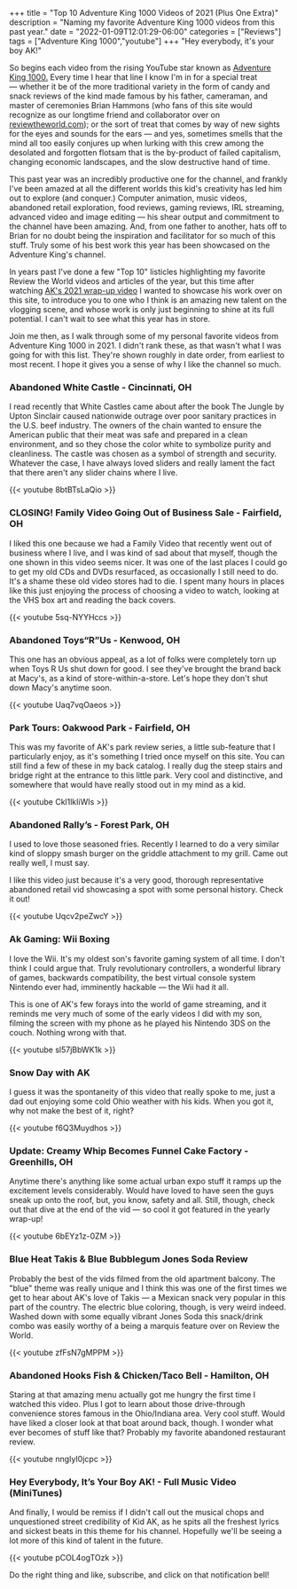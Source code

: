+++
title = "Top 10 Adventure King 1000 Videos of 2021 (Plus One Extra)"
description = "Naming my favorite Adventure King 1000 videos from this past year."
date = "2022-01-09T12:01:29-06:00"
categories = ["Reviews"]
tags = ["Adventure King 1000","youtube"]
+++
"Hey everybody, it's your boy AK!" 

So begins each video from the rising YouTube star known as [Adventure King 1000.](https://www.youtube.com/channel/UC-KVPxwVmT9z8uiOxklEmCg) Every time I hear that line I know I'm in for a special treat — whether it be of the more traditional variety in the form of candy and snack reviews of the kind made famous by his father, cameraman, and master of ceremonies Brian Hammons (who fans of this site would recognize as our longtime friend and collaborator over on [reviewtheworld.com](http://reviewtheworld.com/)); or the sort of treat that comes by way of new sights for the eyes and sounds for the ears — and yes, sometimes smells that the mind all too easily conjures up when lurking with this crew among the desolated and forgotten flotsam that is the by-product of failed capitalism, changing economic landscapes, and the slow destructive hand of time.

This past year was an incredibly productive one for the channel, and frankly I've been amazed at all the different worlds this kid's creativity has led him out to explore (and conquer.) Computer animation, music videos, abandoned retail exploration, food reviews, gaming reviews, IRL streaming, advanced video and image editing — his shear output and commitment to the channel have been amazing. And, from one father to another, hats off to Brian for no doubt being the inspiration and facilitator for so much of this stuff. Truly some of his best work this year has been showcased on the Adventure King's channel.

In years past I've done a few "Top 10" listicles highlighting my favorite Review the World videos and articles of the year, but this time after watching [AK's 2021 wrap-up video](https://www.youtube.com/watch?v=zFG_jeXf1Q0) I wanted to showcase his work over on this site, to introduce you to one who I think is an amazing new talent on the vlogging scene, and whose work is only just beginning to shine at its full potential. I can't wait to see what this year has in store.

Join me then, as I walk through some of my personal favorite videos from Adventure King 1000 in 2021. I didn't rank these, as that wasn't what I was going for with this list. They're shown roughly in date order, from earliest to most recent. I hope it gives you a sense of why I like the channel so much.

### Abandoned White Castle - Cincinnati, OH

I read recently that White Castles came about after the book The Jungle by Upton Sinclair caused nationwide outrage over poor sanitary practices in the U.S. beef industry. The owners of the chain wanted to ensure the American public that their meat was safe and prepared in a clean environment, and so they chose the color white to symbolize purity and cleanliness. The castle was chosen as a symbol of strength and security. Whatever the case, I have always loved sliders and really lament the fact that there aren't any slider chains where I live.

{{< youtube 8btBTsLaQio  >}}
<!--more-->
 
### CLOSING! Family Video Going Out of Business Sale - Fairfield, OH

I liked this one because we had a Family Video that recently went out of business where I live, and I was kind of sad about that myself, though the one shown in this video seems nicer. It was one of the last places I could go to get my old CDs and DVDs resurfaced, as occasionally I still need to do. It's a shame these old video stores had to die. I spent many hours in places like this just enjoying the process of choosing a video to watch, looking at the VHS box art and reading the back covers.

{{< youtube 5sq-NYYHccs >}}

### Abandoned Toys“R”Us - Kenwood, OH

This one has an obvious appeal, as a lot of folks were completely torn up when Toys R Us shut down for good. I see they've brought the brand back at Macy's, as a kind of store-within-a-store. Let's hope they don't shut down Macy's anytime soon. 

{{< youtube Uaq7vqOaeos >}}

### Park Tours: Oakwood Park - Fairfield, OH

This was my favorite of AK's park review series, a little sub-feature that I particularly enjoy, as it's something I tried once myself on this site. You can still find a few of these in my back catalog. I really dug the steep stairs and bridge right at the entrance to this little park. Very cool and distinctive, and somewhere that would have really stood out in my mind as a kid.

{{< youtube Ckl1lkIiWIs >}}

### Abandoned Rally’s - Forest Park, OH

I used to love those seasoned fries. Recently I learned to do a very similar kind of sloppy smash burger on the griddle attachment to my grill. Came out really well, I must say. 

I like this video just because it's a very good, thorough representative abandoned retail vid showcasing a spot with some personal history. Check it out!

{{< youtube Uqcv2peZwcY >}}

### Ak Gaming: Wii Boxing

I love the Wii. It's my oldest son's favorite gaming system of all time. I don't think I could argue that. Truly revolutionary controllers, a wonderful library of games, backwards compatibility, the best virtual console system Nintendo ever had, imminently hackable — the Wii had it all. 

This is one of AK's few forays into the world of game streaming, and it reminds me very much of some of the early videos I did with my son, filming the screen with my phone as he played his Nintendo 3DS on the couch. Nothing wrong with that.

{{< youtube sl57jBbWK1k >}}

### Snow Day with AK

I guess it was the spontaneity of this video that really spoke to me, just a dad out enjoying some cold Ohio weather with his kids. When you got it, why not make the best of it, right?

{{< youtube f6Q3Muydhos >}}

### Update: Creamy Whip Becomes Funnel Cake Factory - Greenhills, OH

Anytime there's anything like some actual urban expo stuff it ramps up the excitement levels considerably. Would have loved to have seen the guys sneak up onto the roof, but, you know, safety and all. Still, though, check out that dive at the end of the vid — so cool it got featured in the yearly wrap-up!

{{< youtube 6bEYz1z-0ZM >}}

### Blue Heat Takis & Blue Bubblegum Jones Soda Review

Probably the best of the vids filmed from the old apartment balcony. The "blue" theme was really unique and I think this was one of the first times we get to hear about AK's love of Takis — a Mexican snack very popular in this part of the country. The electric blue coloring, though, is very weird indeed. Washed down with some equally vibrant Jones Soda this snack/drink combo was easily worthy of a being a marquis feature over on Review the World.

{{< youtube zfFsN7gMPPM >}}

### Abandoned Hooks Fish & Chicken/Taco Bell - Hamilton, OH

Staring at that amazing menu actually got me hungry the first time I watched this video. Plus I got to learn about those drive-through convenience stores famous in the Ohio/Indiana area. Very cool stuff. Would have liked a closer look at that boat around back, though. I wonder what ever becomes of stuff like that? Probably my favorite abandoned restaurant review.   

{{< youtube nngIyI0jcpc >}}

### Hey Everybody, It’s Your Boy AK! - Full Music Video (MiniTunes)

And finally, I would be remiss if I didn't call out the musical chops and unquestioned street credibility of Kid AK, as he spits all the freshest lyrics and sickest beats in this theme for his channel. Hopefully we'll be seeing a lot more of this kind of talent in the future.

{{< youtube pCOL4ogTOzk >}}

Do the right thing and like, subscribe, and click on that notification bell!
